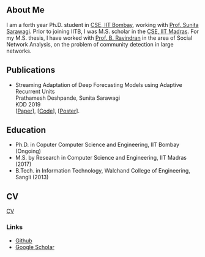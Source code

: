 ## About Me

I am a forth year Ph.D. student in [CSE, IIT Bombay](https://www.cse.iitb.ac.in/), working with [Prof. Sunita Sarawagi](https://www.cse.iitb.ac.in/~sunita/).
Prior to joining IITB, I was M.S. scholar in the [CSE, IIT Madras](https://www.cse.iitm.ac.in/).  For my M.S. thesis, I have worked with [Prof. B. Ravindran](https://www.cse.iitm.ac.in/~ravi/) in the area of Social Network Analysis, on the problem of community detection in large networks.

## Publications

- Streaming Adaptation of Deep Forecasting Models using Adaptive Recurrent Units<br>
  Prathamesh Deshpande, Sunita Sarawagi<br>
  KDD 2019<br>
  \[[Paper](https://dl.acm.org/doi/10.1145/3292500.3330996)\], \[[Code](https://github.com/pratham16/ARU)\], \[[Poster](https://drive.google.com/file/d/1UKTpKDWdWi-551g6sDRTFA7pXcwHPeYe/view)\].

## Education

- Ph.D. in Coputer Computer Science and Engineering, IIT Bombay (Ongoing)
- M.S. by Research in Computer Science and Engineering, IIT Madras (2017)
- B.Tech. in Information Technology, Walchand College of Engineering, Sangli (2013)
  
## CV

[CV](https://drive.google.com/file/d/11vjgGq6zJvBjH0IYjak86-N2kCFatYAk/view?usp=sharing)
  
### Links

- [Github](https://github.com/pratham16cse)
- [Google Scholar](https://scholar.google.co.in/citations?user=_TgBTNwAAAAJ&hl=en)
